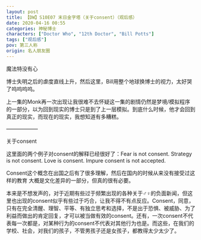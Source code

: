 ```yaml
---
layout: post
title: 【DW】S10E07 末日金字塔（关于consent）（观后感）
date: 2020-04-16 00:55
categories: 神秘博士
characters: ["Doctor Who", "12th Doctor", "Bill Potts"]
tags: ["观后感"]
pov: 第三人称
origin: 名人朋友圈
---
```


魔法特没有心

博士失明之后的虐度直线上升，然后这里，Bill用整个地球换博士的视力，太好哭了呜呜呜呜。

上一集的Monk再一次出现让我很难不去怀疑这一集的剧情仍然是梦境/模拟程序的一部分，以为回到现实的博士只是到了上一层模拟。到底什么时候，他才会回到真正的现实，而现在的现实，我想知道有多糟糕。

——————

关于consent

这里面的两个例子对consent的解释已经很好了：Fear is not consent. Strategy is not consent. Love is consent. Impure consent is not accepted.

Consent这个概念在出国之后有了很多理解，然后在国内的时候从来没有接受过这样的教育 大概是文化差异的一部分，但真的很有必要。

本来是不想发声的，对于近期有些过于频繁出现的各种关于♂♀的负面新闻，但这里也出现的consent似乎有些过于巧合，让我不得不有点反应。Consent，同意，只有在完全清醒、理智、平等、有独立思考和选择，不是出于恐惧、被威胁、为了利益而做出的肯定回复，才可以被当做有效的consent。还有，一次consent不代表每一次都是，对某种行为的consent不代表对其他行为也是。而这些，在我们的学校、社会，对我们的孩子，不管男孩子还是女孩子，都教得太少太少了。
